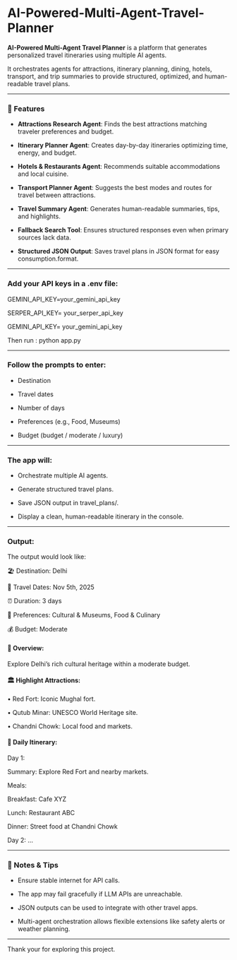 # AI-Powered-Multi-Agent-Travel-Planner

**AI-Powered Multi-Agent Travel Planner** is a platform that generates personalized travel itineraries using multiple AI agents. 

It orchestrates agents for attractions, itinerary planning, dining, hotels, transport, and trip summaries to provide structured, optimized, and human-readable travel plans.

---

### 🚀 Features

- **Attractions Research Agent**: Finds the best attractions matching traveler preferences and budget.

- **Itinerary Planner Agent**: Creates day-by-day itineraries optimizing time, energy, and budget.

- **Hotels & Restaurants Agent**: Recommends suitable accommodations and local cuisine.

- **Transport Planner Agent**: Suggests the best modes and routes for travel between attractions.

- **Travel Summary Agent**: Generates human-readable summaries, tips, and highlights.

- **Fallback Search Tool**: Ensures structured responses even when primary sources lack data.

- **Structured JSON Output**: Saves travel plans in JSON format for easy consumption.format.

---

### Add your API keys in a .env file:
GEMINI_API_KEY=your_gemini_api_key

SERPER_API_KEY= your_serper_api_key

GEMINI_API_KEY= your_gemini_api_key

Then run : python app.py

---

### Follow the prompts to enter:

- Destination

- Travel dates

- Number of days

- Preferences (e.g., Food, Museums)

- Budget (budget / moderate / luxury)

---

### The app will:

- Orchestrate multiple AI agents.

- Generate structured travel plans.

- Save JSON output in travel_plans/.

- Display a clean, human-readable itinerary in the console.

---

### Output:
The output would look like:

🏖️ Destination: Delhi

📅 Travel Dates: Nov 5th, 2025

⏰ Duration: 3 days

🎯 Preferences: Cultural & Museums, Food & Culinary

💰 Budget: Moderate

#### 📝 Overview:

Explore Delhi’s rich cultural heritage within a moderate budget.

#### 🏛️ Highlight Attractions:

• Red Fort: Iconic Mughal fort.

• Qutub Minar: UNESCO World Heritage site.

• Chandni Chowk: Local food and markets.

#### 📅 Daily Itinerary:

Day 1:

Summary: Explore Red Fort and nearby markets.

Meals:

  Breakfast: Cafe XYZ
  
  Lunch: Restaurant ABC
  
  Dinner: Street food at Chandni Chowk

Day 2:
...

---

### 📝 Notes & Tips

- Ensure stable internet for API calls.

- The app may fail gracefully if LLM APIs are unreachable.

- JSON outputs can be used to integrate with other travel apps.

- Multi-agent orchestration allows flexible extensions like safety alerts or weather planning.

---

Thank your for exploring this project.
